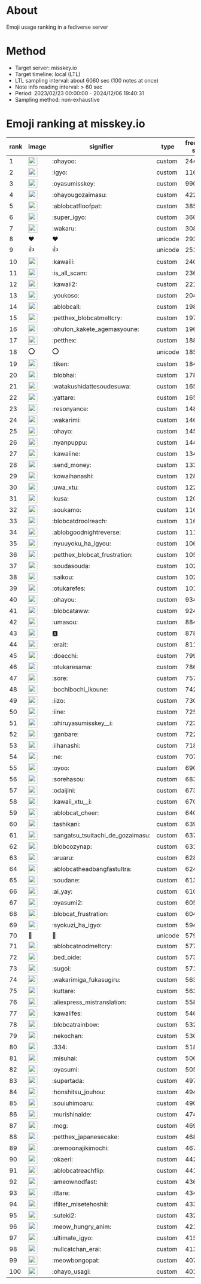 # About
Emoji usage ranking in a fediverse server

# Method
- Target server: misskey.io
- Target timeline: local (LTL)
- LTL sampling interval: about 6060 sec (100 notes at once)
- Note info reading interval: > 60 sec
- Period: 2023/02/23 00:00:00 - 2024/12/06 19:40:31 
- Sampling method: non-exhaustive

# Emoji ranking at misskey.io

|rank|image|signifier|type|frequency score|
|----|----|----|----|----|
|1|<img height="24" src="https://misskey.io/emoji/ohayoo.webp">|:ohayoo:|custom|244385|
|2|<img height="24" src="https://misskey.io/emoji/igyo.webp">|:igyo:|custom|116302|
|3|<img height="24" src="https://misskey.io/emoji/oyasumisskey.webp">|:oyasumisskey:|custom|99089|
|4|<img height="24" src="https://misskey.io/emoji/ohayougozaimasu.webp">|:ohayougozaimasu:|custom|42257|
|5|<img height="24" src="https://misskey.io/emoji/ablobcatfloofpat.webp">|:ablobcatfloofpat:|custom|38517|
|6|<img height="24" src="https://misskey.io/emoji/super_igyo.webp">|:super_igyo:|custom|36058|
|7|<img height="24" src="https://misskey.io/emoji/wakaru.webp">|:wakaru:|custom|30816|
|8|❤|❤|unicode|29370|
|9|👍|👍|unicode|25116|
|10|<img height="24" src="https://misskey.io/emoji/kawaiii.webp">|:kawaiii:|custom|24008|
|11|<img height="24" src="https://misskey.io/emoji/is_all_scam.webp">|:is_all_scam:|custom|23693|
|12|<img height="24" src="https://misskey.io/emoji/kawaii2.webp">|:kawaii2:|custom|22138|
|13|<img height="24" src="https://misskey.io/emoji/youkoso.webp">|:youkoso:|custom|20484|
|14|<img height="24" src="https://misskey.io/emoji/ablobcall.webp">|:ablobcall:|custom|19837|
|15|<img height="24" src="https://misskey.io/emoji/petthex_blobcatmeltcry.webp">|:petthex_blobcatmeltcry:|custom|19720|
|16|<img height="24" src="https://misskey.io/emoji/ohuton_kakete_agemasyoune.webp">|:ohuton_kakete_agemasyoune:|custom|19661|
|17|<img height="24" src="https://misskey.io/emoji/petthex.webp">|:petthex:|custom|18864|
|18|⭕|⭕|unicode|18500|
|19|<img height="24" src="https://misskey.io/emoji/tiken.webp">|:tiken:|custom|18453|
|20|<img height="24" src="https://misskey.io/emoji/blobhai.webp">|:blobhai:|custom|17895|
|21|<img height="24" src="https://misskey.io/emoji/watakushidattesoudesuwa.webp">|:watakushidattesoudesuwa:|custom|16557|
|22|<img height="24" src="https://misskey.io/emoji/yattare.webp">|:yattare:|custom|16548|
|23|<img height="24" src="https://misskey.io/emoji/resonyance.webp">|:resonyance:|custom|14831|
|24|<img height="24" src="https://misskey.io/emoji/wakarimi.webp">|:wakarimi:|custom|14612|
|25|<img height="24" src="https://misskey.io/emoji/ohayo.webp">|:ohayo:|custom|14511|
|26|<img height="24" src="https://misskey.io/emoji/nyanpuppu.webp">|:nyanpuppu:|custom|14453|
|27|<img height="24" src="https://misskey.io/emoji/kawaiine.webp">|:kawaiine:|custom|13409|
|28|<img height="24" src="https://misskey.io/emoji/send_money.webp">|:send_money:|custom|13399|
|29|<img height="24" src="https://misskey.io/emoji/kowaihanashi.webp">|:kowaihanashi:|custom|12802|
|30|<img height="24" src="https://misskey.io/emoji/uwa_xtu.webp">|:uwa_xtu:|custom|12252|
|31|<img height="24" src="https://misskey.io/emoji/kusa.webp">|:kusa:|custom|12093|
|32|<img height="24" src="https://misskey.io/emoji/soukamo.webp">|:soukamo:|custom|11688|
|33|<img height="24" src="https://misskey.io/emoji/blobcatdroolreach.webp">|:blobcatdroolreach:|custom|11631|
|34|<img height="24" src="https://misskey.io/emoji/ablobgoodnightreverse.webp">|:ablobgoodnightreverse:|custom|11154|
|35|<img height="24" src="https://misskey.io/emoji/nyuuyoku_ha_igyou.webp">|:nyuuyoku_ha_igyou:|custom|10642|
|36|<img height="24" src="https://misskey.io/emoji/petthex_blobcat_frustration.webp">|:petthex_blobcat_frustration:|custom|10518|
|37|<img height="24" src="https://misskey.io/emoji/soudasouda.webp">|:soudasouda:|custom|10286|
|38|<img height="24" src="https://misskey.io/emoji/saikou.webp">|:saikou:|custom|10220|
|39|<img height="24" src="https://misskey.io/emoji/otukarefes.webp">|:otukarefes:|custom|10138|
|40|<img height="24" src="https://misskey.io/emoji/ohayou.webp">|:ohayou:|custom|9346|
|41|<img height="24" src="https://misskey.io/emoji/blobcataww.webp">|:blobcataww:|custom|9247|
|42|<img height="24" src="https://misskey.io/emoji/umasou.webp">|:umasou:|custom|8845|
|43|<img height="24" src="https://misskey.io/emoji/a.webp">|:a:|custom|8788|
|44|<img height="24" src="https://misskey.io/emoji/erait.webp">|:erait:|custom|8113|
|45|<img height="24" src="https://misskey.io/emoji/doecchi.webp">|:doecchi:|custom|7991|
|46|<img height="24" src="https://misskey.io/emoji/otukaresama.webp">|:otukaresama:|custom|7860|
|47|<img height="24" src="https://misskey.io/emoji/sore.webp">|:sore:|custom|7574|
|48|<img height="24" src="https://misskey.io/emoji/bochibochi_ikoune.webp">|:bochibochi_ikoune:|custom|7420|
|49|<img height="24" src="https://misskey.io/emoji/iizo.webp">|:iizo:|custom|7308|
|50|<img height="24" src="https://misskey.io/emoji/iine.webp">|:iine:|custom|7253|
|51|<img height="24" src="https://misskey.io/emoji/ohiruyasumisskey__i.webp">|:ohiruyasumisskey__i:|custom|7236|
|52|<img height="24" src="https://misskey.io/emoji/ganbare.webp">|:ganbare:|custom|7228|
|53|<img height="24" src="https://misskey.io/emoji/iihanashi.webp">|:iihanashi:|custom|7188|
|54|<img height="24" src="https://misskey.io/emoji/ne.webp">|:ne:|custom|7077|
|55|<img height="24" src="https://misskey.io/emoji/oyoo.webp">|:oyoo:|custom|6904|
|56|<img height="24" src="https://misskey.io/emoji/sorehasou.webp">|:sorehasou:|custom|6831|
|57|<img height="24" src="https://misskey.io/emoji/odaijini.webp">|:odaijini:|custom|6731|
|58|<img height="24" src="https://misskey.io/emoji/kawaii_xtu__i.webp">|:kawaii_xtu__i:|custom|6705|
|59|<img height="24" src="https://misskey.io/emoji/ablobcat_cheer.webp">|:ablobcat_cheer:|custom|6400|
|60|<img height="24" src="https://misskey.io/emoji/tashikani.webp">|:tashikani:|custom|6393|
|61|<img height="24" src="https://misskey.io/emoji/sangatsu_tsuitachi_de_gozaimasu.webp">|:sangatsu_tsuitachi_de_gozaimasu:|custom|6374|
|62|<img height="24" src="https://misskey.io/emoji/blobcozynap.webp">|:blobcozynap:|custom|6311|
|63|<img height="24" src="https://misskey.io/emoji/aruaru.webp">|:aruaru:|custom|6281|
|64|<img height="24" src="https://misskey.io/emoji/ablobcatheadbangfastultra.webp">|:ablobcatheadbangfastultra:|custom|6240|
|65|<img height="24" src="https://misskey.io/emoji/soudane.webp">|:soudane:|custom|6134|
|66|<img height="24" src="https://misskey.io/emoji/ai_yay.webp">|:ai_yay:|custom|6107|
|67|<img height="24" src="https://misskey.io/emoji/oyasumi2.webp">|:oyasumi2:|custom|6058|
|68|<img height="24" src="https://misskey.io/emoji/blobcat_frustration.webp">|:blobcat_frustration:|custom|6045|
|69|<img height="24" src="https://misskey.io/emoji/syokuzi_ha_igyo.webp">|:syokuzi_ha_igyo:|custom|5949|
|70|🎉|🎉|unicode|5790|
|71|<img height="24" src="https://misskey.io/emoji/ablobcatnodmeltcry.webp">|:ablobcatnodmeltcry:|custom|5776|
|72|<img height="24" src="https://misskey.io/emoji/bed_oide.webp">|:bed_oide:|custom|5737|
|73|<img height="24" src="https://misskey.io/emoji/sugoi.webp">|:sugoi:|custom|5715|
|74|<img height="24" src="https://misskey.io/emoji/wakarimiga_fukasugiru.webp">|:wakarimiga_fukasugiru:|custom|5637|
|75|<img height="24" src="https://misskey.io/emoji/kuttare.webp">|:kuttare:|custom|5636|
|76|<img height="24" src="https://misskey.io/emoji/aliexpress_mistranslation.webp">|:aliexpress_mistranslation:|custom|5585|
|77|<img height="24" src="https://misskey.io/emoji/kawaiifes.webp">|:kawaiifes:|custom|5465|
|78|<img height="24" src="https://misskey.io/emoji/blobcatrainbow.webp">|:blobcatrainbow:|custom|5324|
|79|<img height="24" src="https://misskey.io/emoji/nekochan.webp">|:nekochan:|custom|5300|
|80|<img height="24" src="https://misskey.io/emoji/334.webp">|:334:|custom|5183|
|81|<img height="24" src="https://misskey.io/emoji/misuhai.webp">|:misuhai:|custom|5062|
|82|<img height="24" src="https://misskey.io/emoji/oyasumi.webp">|:oyasumi:|custom|5050|
|83|<img height="24" src="https://misskey.io/emoji/supertada.webp">|:supertada:|custom|4978|
|84|<img height="24" src="https://misskey.io/emoji/honshitsu_jouhou.webp">|:honshitsu_jouhou:|custom|4941|
|85|<img height="24" src="https://misskey.io/emoji/souiuhimoaru.webp">|:souiuhimoaru:|custom|4908|
|86|<img height="24" src="https://misskey.io/emoji/murishinaide.webp">|:murishinaide:|custom|4740|
|87|<img height="24" src="https://misskey.io/emoji/mog.webp">|:mog:|custom|4695|
|88|<img height="24" src="https://misskey.io/emoji/petthex_japanesecake.webp">|:petthex_japanesecake:|custom|4682|
|89|<img height="24" src="https://misskey.io/emoji/oremoonajikimochi.webp">|:oremoonajikimochi:|custom|4677|
|90|<img height="24" src="https://misskey.io/emoji/okaeri.webp">|:okaeri:|custom|4420|
|91|<img height="24" src="https://misskey.io/emoji/ablobcatreachflip.webp">|:ablobcatreachflip:|custom|4410|
|92|<img height="24" src="https://misskey.io/emoji/ameownodfast.webp">|:ameownodfast:|custom|4366|
|93|<img height="24" src="https://misskey.io/emoji/ittare.webp">|:ittare:|custom|4347|
|94|<img height="24" src="https://misskey.io/emoji/ifilter_misetehoshii.webp">|:ifilter_misetehoshii:|custom|4335|
|95|<img height="24" src="https://misskey.io/emoji/suteki2.webp">|:suteki2:|custom|4326|
|96|<img height="24" src="https://misskey.io/emoji/meow_hungry_anim.webp">|:meow_hungry_anim:|custom|4213|
|97|<img height="24" src="https://misskey.io/emoji/ultimate_igyo.webp">|:ultimate_igyo:|custom|4151|
|98|<img height="24" src="https://misskey.io/emoji/nullcatchan_erai.webp">|:nullcatchan_erai:|custom|4137|
|99|<img height="24" src="https://misskey.io/emoji/meowbongopat.webp">|:meowbongopat:|custom|4075|
|100|<img height="24" src="https://misskey.io/emoji/ohayo_usagi.webp">|:ohayo_usagi:|custom|4017|
